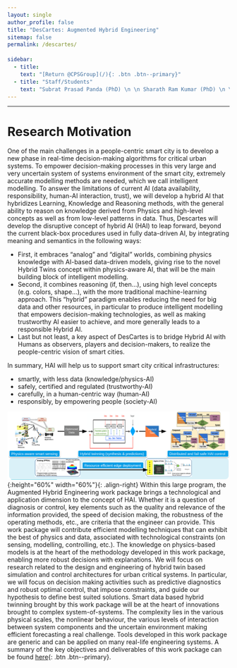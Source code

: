 ```yaml
---
layout: single
author_profile: false
title: "DesCartes: Augmented Hybrid Engineering"
sitemap: false
permalink: /descartes/

sidebar:
  - title:
    text: "[Return @CPSGroup](/){: .btn .btn--primary}"
  - title: "Staff/Students"
    text: "Subrat Prasad Panda (PhD) \n \n Sharath Ram Kumar (PhD) \n \n Xiang Fang (PhD) \n \n Eduardo de Conto (PhD)"
---
```


******

# Research Motivation

One of the main challenges in a people-centric smart city is to develop a new phase in real-time decision-making algorithms for critical urban systems. To empower decision-making processes in this very large and very uncertain system of systems environment of the smart city, extremely accurate modelling methods are needed, which we call intelligent modelling. To answer the limitations of current AI (data availability, responsibility, human-AI interaction, trust), we will develop a hybrid AI that hybridizes Learning, Knowledge and Reasoning methods, with the general ability to reason on knowledge derived from Physics and high-level concepts as well as from low-level patterns in data. Thus, Descartes will develop the disruptive concept of hybrid AI (HAI) to leap forward, beyond the current black-box procedures used in fully data-driven AI, by integrating meaning and semantics in the following ways: 

- First, it embraces “analog” and “digital” worlds, combining physics knowledge with AI-based data-driven models, giving rise to the novel Hybrid Twins concept within physics-aware AI, that will be the main building block of intelligent modelling. 
- Second, it combines reasoning (if, then...), using high level concepts (e.g. colors, shape…), with the more traditional machine-learning approach. This “hybrid” paradigm enables reducing the need for big data and other resources, in particular to produce intelligent modelling that empowers decision-making technologies, as well as making trustworthy AI easier to achieve, and more generally leads to a responsible Hybrid AI. 
- Last but not least, a key aspect of DesCartes is to bridge Hybrid AI with Humans as observers, players and decision-makers, to realize the people-centric vision of smart cities. 

In summary, HAI will help us to support smart city critical infrastructures:
- smartly, with less data (knowledge/physics-AI)
- safely, certified and regulated (trustworthy-AI)
- carefully, in a human-centric way (human-AI)
- responsibly, by empowering people (society-AI)

![image-right](/_pages/assets/descartes/wp8_overview.png){:height="60%" width="60%"}{: .align-right}
Within this large program, the Augmented Hybrid Engineering work package brings a technological and application dimension to the concept of HAI. Whether it is a question of diagnosis or control, key elements such as the quality and relevance of the information provided, the speed of decision making, the robustness of the operating methods, etc., are criteria that the engineer can provide. This work package will contribute efficient modelling techniques that can exhibit the best of physics and data, associated with technological constraints (on sensing, modelling, controlling, etc.). The knowledge on physics-based models is at the heart of the methodology developed in this work package, enabling more robust decisions with explanations. We will focus on research related to the design and engineering of hybrid twin based simulation and control architectures for urban critical systems. In particular, we will focus on decision making activities such as predictive diagnostics and robust optimal control, that impose constraints, and guide our hypothesis to define best suited solutions. Smart data based hybrid twinning brought by this work package will be at the heart of innovations brought to complex system-of-systems. The complexity lies in the various physical scales, the nonlinear behaviour, the various levels of interaction between system components and the uncertain environment making efficient forecasting a real challenge. Tools developed in this work package are generic and can be applied on many real-life engineering systems. A summary of the key objectives and deliverables of this work package can be found [here](/_pages/assets/descartes/id_card.pdf){: .btn .btn--primary}.
 

